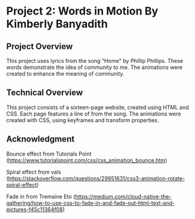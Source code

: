 # Project 2: Words in Motion By Kimberly Banyadith

## Project Overview

This project uses lyrics from the song "Home" by Phillip Phillips. These words demonstrate the idea of community to me. The animations were created to enhance the meaning of community.

## Technical Overview

This project consists of a sixteen-page website, created using HTML and CSS. Each page features a line of from the song. The animations were created with CSS, using keyframes and transform properties.

## Acknowledgment
Bounce effect from Tutorials Point (https://www.tutorialspoint.com/css/css_animation_bounce.htm)

Spiral effect from vals (https://stackoverflow.com/questions/29951631/css3-animation-rotate-spiral-effect)

Fade in from Tremaine Eto (https://medium.com/cloud-native-the-gathering/how-to-use-css-to-fade-in-and-fade-out-html-text-and-pictures-f45c11364f08)